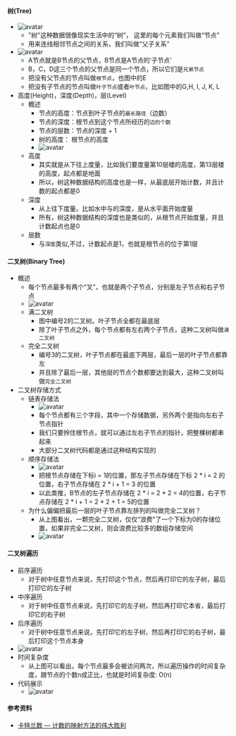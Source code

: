 #### 树(Tree)
- ![avatar](images/../../images/tree_1.png)
  - "树"这种数据很像现实生活中的“树”， 这里的每个元素我们叫做“节点”
  - 用来连线相邻节点之间的关系，我们叫做“父子关系”
- ![avatar](images/../../images/tree_2.png)
  - A节点就是B节点的父节点，B节点是A节点的‘子节点’
  - B，C，D这三个节点的父节点是同一个节点，所以它们是`兄弟节点`
  - 把没有父节点的节点叫做`根节点`，也图中的E
  - 把没有子节点的节点叫做`叶子节点`或者`叶节点`，比如图中的G,H, I, J, K, L
- 高度(Height)，深度(Depth)，层(Level)
  - 概述
    - 节点的高度：节点到叶子节点的`最长路径`（边数）
    - 节点的深度：根节点到这个节点所经历的`边的个数`
    - 节点的层数：节点的深度 + 1
    - 树的高度： 根节点的高度
    - ![avatar](images/../../images/tree_3.png)
  - 高度
    - 其实就是从下往上度量，比如我们要度量第10层楼的高度，第13层楼的高度，起点都是地面
    - 所以，树这种数据结构的高度也是一样，从最底层开始计数，并且计数的起点都是0
  - 深度
    - 从上往下度量。比如水中与的深度，是从水平面开始度量
    - 所有，树这种数据结构的深度也是类似的，从根节点开始度量，并且计数起点也是0
  - 层数
    - 与`深度`类似,不过，计数起点是1，也就是根节点的位于第1层

#### 二叉树(Binary Tree)
- 概述
  - 每个节点最多有两个“叉”，也就是两个子节点，分别是左子节点和右子节点
  - ![avatar](images/../../images/tree_4.png)
  - 满二叉树
    - 图中编号2的二叉树。叶子节点全都在最底层
    - 除了叶子节点之外，每个节点都有左右两个子节点，这种二叉树叫做`满二叉树`
  - 完全二叉树
    - 编号3的二叉树，叶子节点都在最底下两层，最后一层的叶子节点都靠左
    - 并且除了最后一层，其他层的节点个数都要达到最大，这种二叉树叫做`完全二叉树`
- 二叉树存储方式
  - 链表存储法
    - ![avatar](images/../../images/tree_5.png)
    - 每个节点都有三个字段，其中一个存储数据，另外两个是指向左右子节点指针
    - 我们只要拎住根节点，就可以通过左右子节点的指针，把整棵树都串起来
    - 大部分二叉树代码都是通过这种结构实现的
  - 顺序存储法
    - ![avatar](images/../../images/tree_6.png)
    - 把根节点存储在下标i = 1的位置，那左子节点存储在下标 2 * i = 2 的位置，右子节点存储在 2 * i + 1 = 3 的位置
    - 以此类推，B节点的左子节点存储在 2 * i = 2 * 2 = 4的位置，右子节点存储在 2 * i + 1 = 2 * 2 + 1 = 5的位置
  - 为什么偏偏把最后一层的叶子节点靠左排列的叫做完全二叉树？
    - 从上图看出，一颗完全二叉树，仅仅“浪费”了一个下标为0的存储位置，如果非完全二叉树，则会浪费比较多的数组存储空间
    - ![avatar](images/../../images/tree_7.png)
  
#### 二叉树遍历
- 前序遍历
  - 对于树中任意节点来说，先打印这个节点，然后再打印它的左子树，最后打印它的左子树
- 中序遍历
  - 对于树中任意节点来说，先打印它的左子树，然后再打印它本省，最后打印它的右子树
- 后序遍历
  - 对于树中任意节点来说，先打印它的左子树，然后再打印它的右子树，最后打印这个节点本身
- ![avatar](images/../../images/tree_8.png)
- 时间复杂度
  - 从上图可以看出，每个节点最多会被访问两次，所以遍历操作的时间复杂度，跟节点的个数n成正比，也就是时间复杂度: O(n)
- 代码展示
  - ![avatar](images/../../images/tree_9.png)

#### 参考资料
- [卡特兰数 — 计数的映射方法的伟大胜利](http://lanqi.org/skills/10939/)